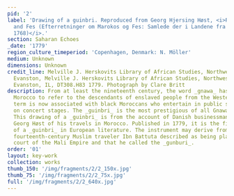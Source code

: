 ```yaml
---
pid: '2'
label: 'Drawing of a guinbri. Reproduced from Georg Hjersing Høst, <i>Reports on Morocco
  and Fes (Efterretninger om Marokos og Fes: Samlede der i Landene fra ao. 1760 til
  1768)</i>.'
section: Saharan Echoes
_date: '1779'
region_culture_timeperiod: 'Copenhagen, Denmark: N. Möller'
medium: Unknown
dimensions: Unknown
credit_line: Melville J. Herskovits Library of African Studies, Northwestern University,
  Evanston, Melville J. Herskovits Library of African Studies, Northwestern University,
  Evanston, IL, DT308.H83 1779. Photograph by Clare Britt
description: From at least the nineteenth century, the word _gnawa_ has been used in
  Morocco to refer to the descendants of enslaved people from the Western Sudan. The
  term is now associated with black Moroccans who entertain in public squares and
  on concert stages. The _guinbri_ is the most prestigious of all Gnawa musical instruments.
  This drawing of a _guinbri_ is from the account of Danish businessman and diplomat
  Georg Høst of his travels in Morocco. Published in 1779, it is the first known mention
  of a _guinbri_ in European literature. The instrument may derive from one that the
  fourteenth-century Muslim traveler Ibn Battuta described as being played at the
  court of the Mali Empire and that he called the _gunburi_.
order: '01'
layout: key-work
collection: works
thumb_150: '/img/fragments/2/2_150x.jpg'
thumb_75: '/img/fragments/2/2_75x.jpg'
full: '/img/fragments/2/2_640x.jpg'
---
```

